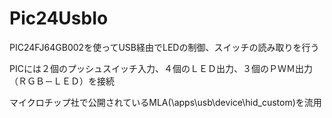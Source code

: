 # Pic24UsbIo
<p>PIC24FJ64GB002を使ってUSB経由でLEDの制御、スイッチの読み取りを行う<p>
<p>PICには２個のプッシュスイッチ入力、４個のＬＥＤ出力、３個のＰＷＭ出力（ＲＧＢ－ＬＥＤ）を接続<p>
<p>マイクロチップ社で公開されているMLA(\apps\usb\device\hid_custom)を流用<p>
